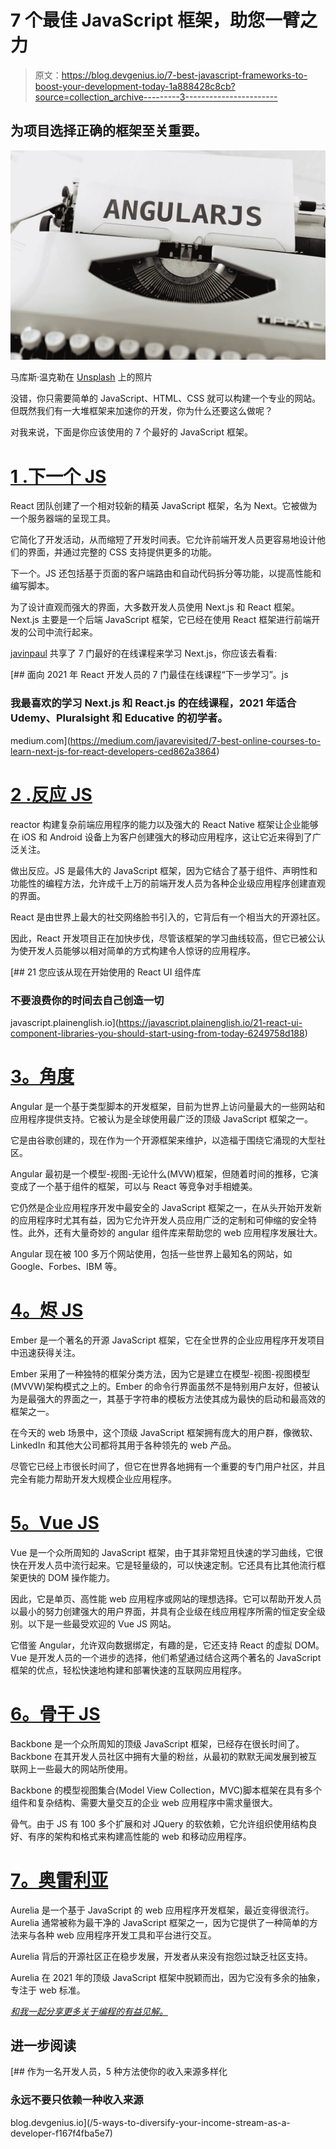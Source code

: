 # 7 个最佳 JavaScript 框架，助您一臂之力

> 原文：<https://blog.devgenius.io/7-best-javascript-frameworks-to-boost-your-development-today-1a888428c8cb?source=collection_archive---------3----------------------->

## 为项目选择正确的框架至关重要。

![](img/d4ce9cc7daff36646dcfae7d0b487746.png)

马库斯·温克勒在 [Unsplash](https://unsplash.com?utm_source=medium&utm_medium=referral) 上的照片

没错，你只需要简单的 JavaScript、HTML、CSS 就可以构建一个专业的网站。但既然我们有一大堆框架来加速你的开发，你为什么还要这么做呢？

对我来说，下面是你应该使用的 7 个最好的 JavaScript 框架。

# [1 .下一个 JS](https://nextjs.org)

React 团队创建了一个相对较新的精英 JavaScript 框架，名为 Next。它被做为一个服务器端的呈现工具。

它简化了开发活动，从而缩短了开发时间表。它允许前端开发人员更容易地设计他们的界面，并通过完整的 CSS 支持提供更多的功能。

下一个。JS 还包括基于页面的客户端路由和自动代码拆分等功能，以提高性能和编写脚本。

为了设计直观而强大的界面，大多数开发人员使用 Next.js 和 React 框架。Next.js 主要是一个后端 JavaScript 框架，它已经在使用 React 框架进行前端开发的公司中流行起来。

[javinpaul](https://medium.com/u/bb36d8439904?source=post_page-----1a888428c8cb--------------------------------) 共享了 7 门最好的在线课程来学习 Next.js，你应该去看看:

[](https://medium.com/javarevisited/7-best-online-courses-to-learn-next-js-for-react-developers-ced862a3864) [## 面向 2021 年 React 开发人员的 7 门最佳在线课程“下一步学习”。js

### 我最喜欢的学习 Next.js 和 React.js 的在线课程，2021 年适合 Udemy、Pluralsight 和 Educative 的初学者。

medium.com](https://medium.com/javarevisited/7-best-online-courses-to-learn-next-js-for-react-developers-ced862a3864) 

# [2 .反应 JS](https://reactjs.org)

reactor 构建复杂前端应用程序的能力以及强大的 React Native 框架让企业能够在 iOS 和 Android 设备上为客户创建强大的移动应用程序，这让它近来得到了广泛关注。

做出反应。JS 是最伟大的 JavaScript 框架，因为它结合了基于组件、声明性和功能性的编程方法，允许成千上万的前端开发人员为各种企业级应用程序创建直观的界面。

React 是由世界上最大的社交网络脸书引入的，它背后有一个相当大的开源社区。

因此，React 开发项目正在加快步伐，尽管该框架的学习曲线较高，但它已被公认为使开发人员能够以相对简单的方式构建令人惊讶的应用程序。

[](https://javascript.plainenglish.io/21-react-ui-component-libraries-you-should-start-using-from-today-6249758d188) [## 21 您应该从现在开始使用的 React UI 组件库

### 不要浪费你的时间去自己创造一切

javascript.plainenglish.io](https://javascript.plainenglish.io/21-react-ui-component-libraries-you-should-start-using-from-today-6249758d188) 

# [3。角度](https://angularjs.org)

Angular 是一个基于类型脚本的开发框架，目前为世界上访问量最大的一些网站和应用程序提供支持。它被认为是全球使用最广泛的顶级 JavaScript 框架之一。

它是由谷歌创建的，现在作为一个开源框架来维护，以造福于围绕它涌现的大型社区。

Angular 最初是一个模型-视图-无论什么(MVW)框架，但随着时间的推移，它演变成了一个基于组件的框架，可以与 React 等竞争对手相媲美。

它仍然是企业应用程序开发中最安全的 JavaScript 框架之一，在从头开始开发新的应用程序时尤其有益，因为它允许开发人员应用广泛的定制和可伸缩的安全特性。此外，还有大量奇妙的 angular 组件库来帮助您的 web 应用程序发展壮大。

Angular 现在被 100 多万个网站使用，包括一些世界上最知名的网站，如 Google、Forbes、IBM 等。

# [4。烬 JS](https://emberjs.com)

Ember 是一个著名的开源 JavaScript 框架，它在全世界的企业应用程序开发项目中迅速获得关注。

Ember 采用了一种独特的框架分类方法，因为它是建立在模型-视图-视图模型(MVVW)架构模式之上的。Ember 的命令行界面虽然不是特别用户友好，但被认为是最强大的界面之一，其基于字符串的模板方法使其成为最快的启动和最高效的框架之一。

在今天的 web 场景中，这个顶级 JavaScript 框架拥有庞大的用户群，像微软、LinkedIn 和其他大公司都将其用于各种领先的 web 产品。

尽管它已经上市很长时间了，但它在世界各地拥有一个重要的专门用户社区，并且完全有能力帮助开发大规模企业应用程序。

# [5。Vue JS](https://vuejs.org)

Vue 是一个众所周知的 JavaScript 框架，由于其非常短且快速的学习曲线，它很快在开发人员中流行起来。它是轻量级的，可以快速定制。它还具有比其他流行框架更快的 DOM 操作能力。

因此，它是单页、高性能 web 应用程序或网站的理想选择。它可以帮助开发人员以最小的努力创建强大的用户界面，并具有企业级在线应用程序所需的恒定安全级别。以下是一些最受欢迎的 Vue JS 网站。

它借鉴 Angular，允许双向数据绑定，有趣的是，它还支持 React 的虚拟 DOM。Vue 是开发人员的一个进步的选择，他们希望通过结合这两个著名的 JavaScript 框架的优点，轻松快速地构建和部署快速的互联网应用程序。

# [6。骨干 JS](https://backbonejs.org)

Backbone 是一个众所周知的顶级 JavaScript 框架，已经存在很长时间了。Backbone 在其开发人员社区中拥有大量的粉丝，从最初的默默无闻发展到被互联网上一些最大的网站所使用。

Backbone 的模型视图集合(Model View Collection，MVC)脚本框架在具有多个组件和复杂结构、需要大量交互的企业 web 应用程序中需求量很大。

骨气。由于 JS 有 100 多个扩展和对 JQuery 的软依赖，它允许组织使用结构良好、有序的架构和格式来构建高性能的 web 和移动应用程序。

# [7。奥雷利亚](https://aurelia.io)

Aurelia 是一个基于 JavaScript 的 web 应用程序开发框架，最近变得很流行。Aurelia 通常被称为最干净的 JavaScript 框架之一，因为它提供了一种简单的方法来与各种 web 应用程序开发工具和平台进行交互。

Aurelia 背后的开源社区正在稳步发展，开发者从来没有抱怨过缺乏社区支持。

Aurelia 在 2021 年的顶级 JavaScript 框架中脱颖而出，因为它没有多余的抽象，专注于 web 标准。

[*和我一起分享更多关于编程的有益见解。*](https://bracketshack.substack.com/)

## 进一步阅读

[](/5-ways-to-diversify-your-income-stream-as-a-developer-f167f4fba5e7) [## 作为一名开发人员，5 种方法使你的收入来源多样化

### 永远不要只依赖一种收入来源

blog.devgenius.io](/5-ways-to-diversify-your-income-stream-as-a-developer-f167f4fba5e7)